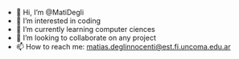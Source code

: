 - 👋 Hi, I’m @MatiDegli
- 👀 I’m interested in coding
- 🌱 I’m currently learning computer ciences
- 💞️ I’m looking to collaborate on any project
- 📫 How to reach me: matias.deglinnocenti@est.fi.uncoma.edu.ar

<!---
MatiDegli/MatiDegli is a ✨ special ✨ repository because its `README.md` (this file) appears on your GitHub profile.
You can click the Preview link to take a look at your changes.
--->

